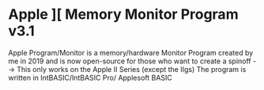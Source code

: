 # Apple ][ Memory Monitor Program v3.1
Apple Program/Monitor is a memory/hardware Monitor Program created by me in 2019 and is now open-source for those who want to create a spinoff --> This only works on the Apple II Series (except the IIgs)
The program is written in IntBASIC/IntBASIC Pro/ Applesoft BASIC
